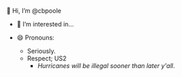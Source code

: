 👋 Hi, I’m @cbpoole
- 👀 I’m interested in...
   
- 😄 Pronouns:
    - Seriously.
    - Respect; US2
        - *Hurricanes will be illegal sooner than later y'all*. 


<!---
cbpoole/cbpoole is a ✨ special ✨ repository because its `README.md` (this file) appears on your GitHub profile.
You can click the Preview link to take a look at your changes.
--->

